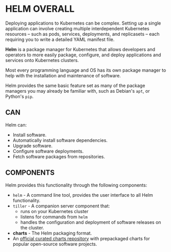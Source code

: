 # HELM OVERALL



Deploying applications to Kubernetes can be complex. Setting up a single application can involve creating multiple interdependent Kubernetes resources – such as pods, services, deployments, and replicasets – each requiring you to write a detailed YAML manifest file.

**Helm** is a package manager for Kubernetes that allows developers and operators to more easily package, configure, and deploy applications and services onto Kubernetes clusters.


Most every programming language and OS has its own package manager to help with the installation and maintenance of software. 

Helm provides the same basic feature set as many of the package managers you may already be familiar with, such as Debian's `apt`, or Python's `pip`.



## CAN

Helm can:
 - Install software.
 - Automatically install software dependencies.
 - Upgrade software.
 - Configure software deployments.
 - Fetch software packages from repositories.


## COMPONENTS

Helm provides this functionality through the following components:
  - `helm` - A command line tool, provides the user interface to all Helm functionality.
  - `tiller` - A companion server component that:
    - runs on your Kubernetes cluster
    - listens for commands from `helm`
    - handles the configuration and deployment of software releases on the cluster.
  - **charts** - The Helm packaging format.
  - An [official curated charts repository](https://github.com/helm/charts) with prepackaged charts for popular open-source software projects.
































